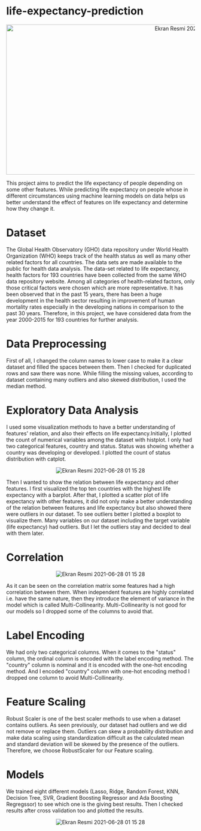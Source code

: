 # life-expectancy-prediction
<p align="center"> 
   <img width="1000" height="400" alt="Ekran Resmi 2021-06-28 01 15 28" src="https://user-images.githubusercontent.com/52889449/143092733-90e1665f-5de4-4eae-9fe6-6b7f4c462e2c.jpg">
</p>

This project aims to predict the life expectancy of people depending on some other features. While predicting life expectancy on people whose in different circumstances using machine learning models on data helps us better understand the effect of features on life expectancy and determine how they change it.

# Dataset

The Global Health Observatory (GHO) data repository under World Health Organization (WHO) keeps track of the health status as well as many other related factors for all countries. The data sets are made available to the public for health data analysis. The data-set related to life expectancy, health factors for 193 countries have been collected from the same WHO data repository website. Among all categories of health-related factors, only those critical factors were chosen which are more representative. It has been observed that in the past 15 years, there has been a huge development in the health sector resulting in improvement of human mortality rates especially in the developing nations in comparison to the past 30 years. Therefore, in this project, we have considered data from the year 2000-2015 for 193 countries for further analysis.

# Data Preprocessing

First of all, I changed the column names to lower case to make it a clear dataset and filled the spaces between them. Then I checked for duplicated rows and saw there was none. While filling the missing values, according to dataset containing many outliers and also skewed distribution, I used the median method.

# Exploratory Data Analysis

I used some visualization methods to have a better understanding of features' relation, and also their effects on life expectancy.Initially, I plotted the count of numerical variables among the dataset with histplot. I only had two categorical features, country and status. Status was showing whether a country was developing or developed. I plotted the count of status distribution with catplot.

<p align="center"> 
   <img alt="Ekran Resmi 2021-06-28 01 15 28" src="https://user-images.githubusercontent.com/87663976/143217634-99cb184b-1684-4c50-b22c-88733deeb62e.png">
</p>
Then I wanted to show the relation between life expectancy and other features. I first visualized the top ten countries with the highest life expectancy with a barplot. After that, I plotted a scatter plot of life expectancy with other features, it did not only make a better understanding of the relation between features and life expectancy but also showed there were outliers in our dataset. To see outliers better I plotted a boxplot to visualize them. Many variables on our dataset including the target variable (life expectancy) had outliers. But I let the outliers stay and decided to deal with them later.

# Correlation 

<p align="center"> 
   <img alt="Ekran Resmi 2021-06-28 01 15 28" src="https://user-images.githubusercontent.com/87663976/143219223-4451b45d-d5ab-4aaa-86a4-37caf145171a.png">
</p>

As it can be seen on the correlation matrix some features had a high correlation between them. When independent features are highly correlated i.e. have the same nature, then they introduce the element of variance in the model which is called Multi-Collinearity. Multi-Collinearity is not good for our models so I dropped some of the columns to avoid that.

# Label Encoding
We had only two categorical columns. When it comes to the "status" column, the ordinal column is encoded with the label encoding method. The "country" column is nominal and it is encoded with the one-hot encoding method. And I encoded "country" column with one-hot encoding method I dropped one column to avoid Multi-Collinearity.

# Feature Scaling
Robust Scaler is one of the best scaler methods to use when a dataset contains outliers. As seen previously, our dataset had outliers and we did not remove or replace them. Outliers can skew a probability distribution and make data scaling using standardization difficult as the calculated mean and standard deviation will be skewed by the presence of the outliers. Therefore, we choose RobustScaler for our Feature scaling.

# Models 
We trained eight different models (Lasso, Ridge, Random Forest, KNN, Decision Tree, SVR, Gradient Boosting Regressor and Ada Boosting Regregssor) to see which one is the giving best results. Then I checked results after cross validation too and plotted the results.
<p align="center"> 
   <img alt="Ekran Resmi 2021-06-28 01 15 28" src="https://user-images.githubusercontent.com/87663976/143229476-dfa19181-73d5-4a0b-8919-763ec6d82cc6.png">
</p>
